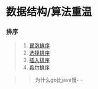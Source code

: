 # 数据结构/算法重温

### 排序
> 1. [冒泡排序](https://github.com/lihuaye/Algorithm/blob/master/sort/BubbleSort.go)
> 2. [选择排序](https://github.com/lihuaye/Algorithm/blob/master/sort/SelectionSort.go)
> 3. [插入排序](https://github.com/lihuaye/Algorithm/blob/master/sort/InsertionSort.go)
> 4. [希尔排序](https://github.com/lihuaye/Algorithm/blob/master/sort/ShellSort.go)

>>为什么go比java慢- -